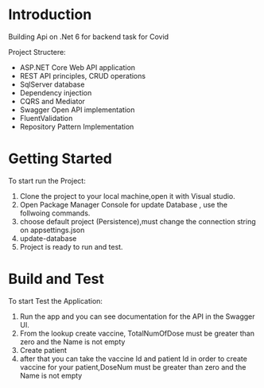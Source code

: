 
# Introduction  
Building Api on .Net 6 for backend task for Covid


Project Structere:
- ASP.NET Core Web API application
- REST API principles, CRUD operations
- SqlServer database
- Dependency injection
- CQRS and Mediator 
- Swagger Open API implementation
- FluentValidation
- Repository Pattern Implementation


# Getting Started
To start run the Project:
1. Clone the project to your local machine,open it with Visual studio.
2.	Open Package Manager Console for update Database , use the follwoing commands.
3. choose default project (Persistence),must change the connection string on appsettings.json 
4. update-database
5. Project is ready to run and test. 

# Build and Test
 To start Test the Application:
 1. Run the app and you can see documentation for the API in the Swagger UI.
 2. From the lookup create vaccine, TotalNumOfDose must be greater than zero and the Name is not empty
 3. Create patient 
 4. after that you can take the vaccine Id and patient Id in order to create vaccine for your patient,DoseNum must be greater than zero and the Name is not empty



